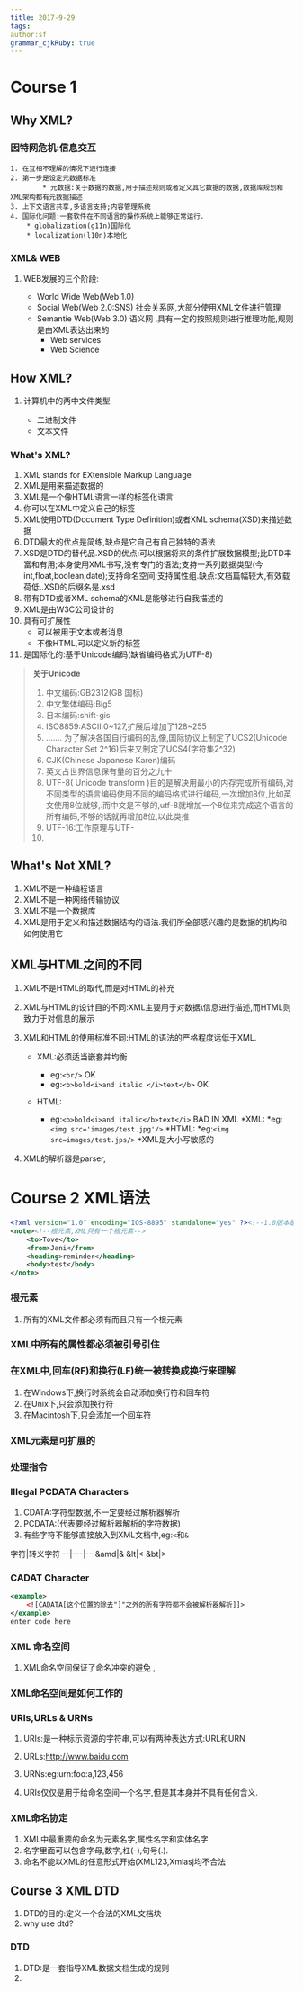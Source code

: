 ```yaml
---
title: 2017-9-29 
tags: 
author:sf
grammar_cjkRuby: true
---
```

# Course 1
## Why XML?
### 因特网危机:信息交互

	1. 在互相不理解的情况下进行连接
	2. 第一步是设定元数据标准
			* 元数据:关于数据的数据,用于描述规则或者定义其它数据的数据,数据库规划和XML架构都有元数据描述
	3. 上下文语言共享,多语言支持;内容管理系统
	4. 国际化问题:一套软件在不同语言的操作系统上能够正常运行.
		* globalization(g11n)国际化
		* localization(l10n)本地化

### XML& WEB
1. WEB发展的三个阶段:

	*  World Wide Web(Web 1.0)
	*  Social Web(Web 2.0:SNS) 社会关系网,大部分使用XML文件进行管理
	*  Semantie Web(Web 3.0) 语义网 ,具有一定的按照规则进行推理功能,规则是由XML表达出来的
		*  Web services
		*  Web Science

## How XML?
 1. 计算机中的两中文件类型

	* 二进制文件
	* 文本文件 

### What's XML?
1. XML stands for EXtensible Markup Language
1. XML是用来描述数据的
2. XML是一个像HTML语言一样的标签化语言
3. 你可以在XML中定义自己的标签
4. XML使用DTD(Document Type Definition)或者XML schema(XSD)来描述数据
5. DTD最大的优点是简练,缺点是它自己有自己独特的语法
6. XSD是DTD的替代品.XSD的优点:可以根据将来的条件扩展数据模型;比DTD丰富和有用;本身使用XML书写,没有专门的语法;支持一系列数据类型(今int,float,boolean,date);支持命名空间;支持属性组.缺点:文档篇幅较大,有效载荷低..XSD的后缀名是.xsd
5. 带有DTD或者XML schema的XML是能够进行自我描述的
6. XML是由W3C公司设计的
7. 具有可扩展性
	* 可以被用于文本或者消息
	* 不像HTML,可以定义新的标签
8. 是国际化的:基于Unicode编码(缺省编码格式为UTF-8)

> **关于Unicode**
> 1. 中文编码:GB2312(GB 国标)
> 2. 中文繁体编码:Big5
> 3. 日本编码:shift-gis
> 4. ISO8859:ASCII:0~127,扩展后增加了128~255
> 5. .......
> 为了解决各国自行编码的乱像,国际协议上制定了UCS2(Unicode Character Set 2^16)后来又制定了UCS4(字符集2^32)
> 6. CJK(Chinese Japanese Karen)编码
> 7. 英文占世界信息保有量的百分之九十
> 8. UTF-8( Unicode transform )目的是解决用最小的内存完成所有编码,对不同类型的语言编码使用不同的编码格式进行编码,一次增加8位,比如英文使用8位就够,.而中文是不够的,utf-8就增加一个8位来完成这个语言的所有编码,不够的话就再增加8位,以此类推
> 9. UTF-16:工作原理与UTF-
> 10. 

## What's Not XML?
1. XML不是一种编程语言
2. XML不是一种网络传输协议
3. XML不是一个数据库
4. XML是用于定义和描述数据结构的语法.我们所全部感兴趣的是数据的机构和如何使用它
## XML与HTML之间的不同
1. XML不是HTML的取代,而是对HTML的补充
2. XML与HTML的设计目的不同:XML主要用于对数据\信息进行描述,而HTML则致力于对信息的展示
3. XML和HTML的使用标准不同:HTML的语法的严格程度远低于XML.
	
	* XML:必须适当嵌套并均衡
		* eg:`<br/>` OK 
		* eg:`<b>bold<i>and italic </i>text</b>` OK

	* HTML:
		* eg:`<b>bold<i>and italic</b>text</i>` BAD IN XML
	*XML:
		*eg:`<img src='images/test.jpg'/>`
	*HTML:
		*eg:`<img src=images/test.jps/>`
	*XML是大小写敏感的	
		
4. XML的解析器是parser,

# Course 2 XML语法

``` xml
<?xml version="1.0" encoding="IOS-8895" standalone="yes" ?><!--1.0版本是针对与阿拉伯语指定的,GB-2312国标简体中文编码,encoding缺省的时候是默认编码UTF-8.standalone表示这个文件是否能够独立存在-->
<note><!--根元素,XML只有一个根元素-->
    <to>Tove</to>
    <from>Jani</from>
    <heading>reminder</heading>
    <body>test</body>
</note>
```
### 根元素
1. 所有的XML文件都必须有而且只有一个根元素

### XML中所有的属性都必须被引号引住
### 在XML中,回车(RF)和换行(LF)统一被转换成换行来理解
1. 在Windows下,换行时系统会自动添加换行符和回车符
2. 在Unix下,只会添加换行符
3. 在Macintosh下,只会添加一个回车符
### XML元素是可扩展的
### 处理指令
### Illegal PCDATA Characters
1. CDATA:字符型数据,不一定要经过解析器解析
2. PCDATA:(代表要经过解析器解析的字符数据) 
3. 有些字符不能够直接放入到XML文档中,eg:`<`和`&`


字符|转义字符
--|---|--
&amd|&
&lt|<
&bt|>

### CADAT Character

``` xml
<example>
	<![CADATA[这个位置的除去"]"之外的所有字符都不会被解析器解析]]>
</example>
enter code here
```
### XML 命名空间
1. XML命名空间保证了命名冲突的避免 ,

### XML命名空间是如何工作的 
### URIs,URLs & URNs
1. URIs:是一种标示资源的字符串,可以有两种表达方式:URL和URN
2. URLs:http://www.baidu.com
3. URNs:eg:urn:foo:a,123,456

4. URIs仅仅是用于给命名空间一个名字,但是其本身并不具有任何含义.

### XML命名协定
1. XML中最重要的命名为元素名字,属性名字和实体名字
2. 名字里面可以包含字母,数字,杠(-),句号(.).
3. 命名不能以XML的任意形式开始(XML123,Xmlasj均不合法

## Course 3 XML DTD
1. DTD的目的:定义一个合法的XML文档块 
2. why use dtd?



### DTD 
1. DTD:是一套指导XML数据文档生成的规则
2. 
